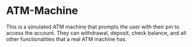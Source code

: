# ATM-Machine
This is a simulated ATM machine that prompts the user with their pin to access the account. They can withdrawal, deposit, check balance, and all other functionalities that a real ATM machine has. 
